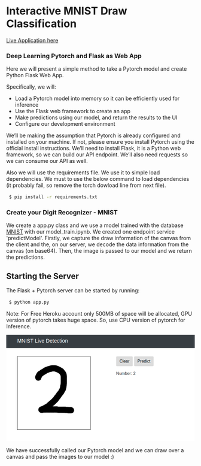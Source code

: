 # Interactive MNIST Draw Classification
[Live Application here](https://mnist-draw.maparla.es/)
### Deep Learning Pytorch and Flask as Web App
Here we will present a simple method to take a Pytorch model and create Python Flask Web App.

Specifically, we will:

  - Load a Pytorch model into memory so it can be efficiently used for inference
  - Use the Flask web framework to create an app
  - Make predictions using our model, and return the results to the UI
  - Configure our development environment

We’ll be making the assumption that Pytorch is already configured and installed on your machine. If not, please ensure you install Pytorch using the official install instructions. We’ll need to install Flask, it is a Python web framework, so we can build our API endpoint. We’ll also need requests so we can consume our API as well.

Also we will use the requirements file. We use it to simple load dependencies. We must to use the below command to load dependencies (it probably fail, so remove the torch dowload line from next file).
```sh
 $ pip install -r requirements.txt
```

### Create your Digit Recognizer - MNIST
We create a app.py class and we use a model trained with the database [MNIST](http://yann.lecun.com/exdb/mnist/) with our model_train.ipynb.
We created one endpoint service 'predictModel'. Firstly, we capture the draw information of the canvas from the client and the, on our server, we decode the data information from the canvas (on base64). Then, the image is passed to our model and we return the predictions.
## Starting the Server
The Flask + Pytorch server can be started by running:
```sh
 $ python app.py
```

Note: For Free Heroku account only 500MB of space will be allocated, GPU version of pytorch takes huge space. So, use CPU version of pytorch for Inference. 

![Example execution](static/imgs/example_execution.png)

We have successfully called our Pytorch model and we can draw over a canvas and pass the images to our model :)
